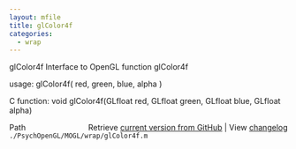 ```yaml
---
layout: mfile
title: glColor4f
categories:
  - wrap
---
```


glColor4f  Interface to OpenGL function glColor4f

usage:  glColor4f\( red, green, blue, alpha \)

C function:  void glColor4f\(GLfloat red, GLfloat green, GLfloat blue, GLfloat alpha\)


<div class="code_header" style="text-align:right;">
  <span style="float:left;">Path&nbsp;&nbsp;</span> <span class="counter">Retrieve <a href=
  "https://raw.github.com/Psychtoolbox-3/Psychtoolbox-3/beta/./PsychOpenGL/MOGL/wrap/glColor4f.m">current version from GitHub</a> | View <a href=
  "https://github.com/Psychtoolbox-3/Psychtoolbox-3/commits/beta/./PsychOpenGL/MOGL/wrap/glColor4f.m">changelog</a></span>
</div>
<div class="code">
  <code>./PsychOpenGL/MOGL/wrap/glColor4f.m</code>
</div>
